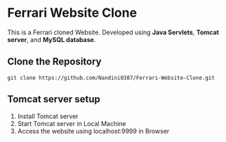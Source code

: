 # Ferrari Website Clone
This is a Ferrari cloned Website.
Developed using **Java Servlets**, **Tomcat server**, and **MySQL database**.
## Clone the Repository
```
git clone https://github.com/Nandini0387/Ferrari-Website-Clone.git
```
## Tomcat server setup
1. Install Tomcat server
2. Start Tomcat server in Local Machine
3. Access the website using localhost:9999 in Browser
